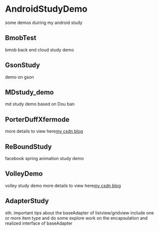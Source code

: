 # AndroidStudyDemo
some demos duiring my android study

##  BmobTest
bmob back end cloud study demo 
##  GsonStudy
demo on gson
##  MDstudy_demo
md study demo based on Dou ban
##  PorterDuffXfermode
more details to view here[my csdn blog](http://blog.csdn.net/xsf50717/article/details/49822179) 
## 	ReBoundStudy
facebook spring animation study demo
##  VolleyDemo
volley study demo more details to view here[my csdn blog](http://blog.csdn.net/xsf50717/article/details/49687015) 
##  AdapterStudy
sth. important tips about the baseAdapter of listview/gridview include one or more item type and do some explore work on the encapsulation and realized interface of baseAdapter
